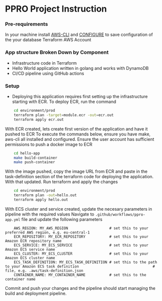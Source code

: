 # PPRO Project Instruction


### Pre-requirements
In your machine install [AWS-CLI](https://docs.aws.amazon.com/cli/latest/userguide/install-cliv2.html) and [CONFIGURE](https://docs.aws.amazon.com/cli/latest/userguide/cli-chap-configure.html) to save configuration of the your database
Terraform
AWS Account

### App structure Broken Down by Component
- Infrastructure code in Terraform
- Hello World application written in golang and works with DynamoDB
- CI/CD pipeline using GitHub actions


### Setup

- Deploying this application requires first setting up the infrastructure starting with ECR. To deploy ECR, run the command
```bash
    cd environment/prod
    terraform plan -target=module.ecr -out=ecr.out
    terraform apply ecr.out
```

With ECR created, lets create first version of the application and have it pushed to ECR
To execute the commands below, ensure you have make, aws-cli all installed and configured.
Ensure the user account has sufficient permissions to push a docker image to ECR
```bash
    cd hello-app
    make build-container
    make push-container
```

With the image pushed, copy the image URL from ECR and paste in the task-definition section of the terraform code
for deploying the application. With that updated. Run terraform and apply the changes

```bash
    cd environment/prod
    terraform plan -out=hello.out
    terraform apply hello.out
```

With ECS cluster and service created, update the necesary parameters in pipeline with the required values
Navigate to `.github/workflows/ppro-app.yml` file and update the following parameters
```
    AWS_REGION: MY_AWS_REGION                   # set this to your preferred AWS region, e.g. eu-central-1
    ECR_REPOSITORY: MY_ECR_REPOSITORY           # set this to your Amazon ECR repository name
    ECS_SERVICE: MY_ECS_SERVICE                 # set this to your Amazon ECS service name
    ECS_CLUSTER: MY_ECS_CLUSTER                 # set this to your Amazon ECS cluster name
    ECS_TASK_DEFINITION: MY_ECS_TASK_DEFINITION # set this to the path to your Amazon ECS task definition                                  # file, e.g. .aws/task-definition.json
    CONTAINER_NAME: MY_CONTAINER_NAME           # set this to the container name
```

Commit and push your changes and the pipeline should start managing the build and deployment pipeline.

